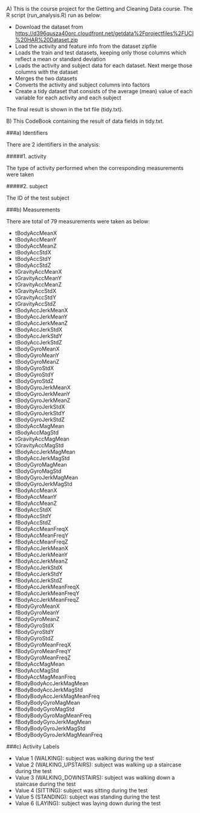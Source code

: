 A) This is the course project for the Getting and Cleaning Data course. The R script (run_analysis.R) run as below:

* Download the dataset from https://d396qusza40orc.cloudfront.net/getdata%2Fprojectfiles%2FUCI%20HAR%20Dataset.zip
* Load the activity and feature info from the dataset zipfile
* Loads the train and test datasets, keeping only those columns which reflect a mean or standard deviation
* Loads the activity and subject data for each dataset. Next merge those columns with the dataset
* Merges the two datasets
* Converts the activity and subject columns into factors
* Create a tidy dataset that consists of the average (mean) value of each variable for each activity and each subject

The final result is shown in the txt file (tidy.txt).


B) This CodeBook containing the result of data fields in tidy.txt.


###a) Identifiers

There are 2 identifiers in the analysis:


#####1. activity

The type of activity performed when the corresponding measurements were taken

#####2. subject

The ID of the test subject


###b) Measurements

There are total of 79 measurements were taken as below:

* tBodyAccMeanX
* tBodyAccMeanY
* tBodyAccMeanZ
* tBodyAccStdX
* tBodyAccStdY
* tBodyAccStdZ
* tGravityAccMeanX
* tGravityAccMeanY
* tGravityAccMeanZ
* tGravityAccStdX
* tGravityAccStdY
* tGravityAccStdZ
* tBodyAccJerkMeanX
* tBodyAccJerkMeanY
* tBodyAccJerkMeanZ
* tBodyAccJerkStdX
* tBodyAccJerkStdY
* tBodyAccJerkStdZ
* tBodyGyroMeanX
* tBodyGyroMeanY
* tBodyGyroMeanZ
* tBodyGyroStdX
* tBodyGyroStdY
* tBodyGyroStdZ
* tBodyGyroJerkMeanX
* tBodyGyroJerkMeanY
* tBodyGyroJerkMeanZ
* tBodyGyroJerkStdX
* tBodyGyroJerkStdY
* tBodyGyroJerkStdZ
* tBodyAccMagMean
* tBodyAccMagStd
* tGravityAccMagMean
* tGravityAccMagStd
* tBodyAccJerkMagMean
* tBodyAccJerkMagStd
* tBodyGyroMagMean
* tBodyGyroMagStd
* tBodyGyroJerkMagMean
* tBodyGyroJerkMagStd
* fBodyAccMeanX
* fBodyAccMeanY
* fBodyAccMeanZ
* fBodyAccStdX
* fBodyAccStdY
* fBodyAccStdZ
* fBodyAccMeanFreqX
* fBodyAccMeanFreqY
* fBodyAccMeanFreqZ
* fBodyAccJerkMeanX
* fBodyAccJerkMeanY
* fBodyAccJerkMeanZ
* fBodyAccJerkStdX
* fBodyAccJerkStdY
* fBodyAccJerkStdZ
* fBodyAccJerkMeanFreqX
* fBodyAccJerkMeanFreqY
* fBodyAccJerkMeanFreqZ
* fBodyGyroMeanX
* fBodyGyroMeanY
* fBodyGyroMeanZ
* fBodyGyroStdX
* fBodyGyroStdY
* fBodyGyroStdZ
* fBodyGyroMeanFreqX
* fBodyGyroMeanFreqY
* fBodyGyroMeanFreqZ
* fBodyAccMagMean
* fBodyAccMagStd
* fBodyAccMagMeanFreq
* fBodyBodyAccJerkMagMean
* fBodyBodyAccJerkMagStd
* fBodyBodyAccJerkMagMeanFreq
* fBodyBodyGyroMagMean
* fBodyBodyGyroMagStd
* fBodyBodyGyroMagMeanFreq
* fBodyBodyGyroJerkMagMean
* fBodyBodyGyroJerkMagStd
* fBodyBodyGyroJerkMagMeanFreq


###c) Activity Labels

* Value 1 (WALKING): subject was walking during the test
* Value 2 (WALKING_UPSTAIRS): subject was walking up a staircase during the test
* Value 3 (WALKING_DOWNSTAIRS): subject was walking down a staircase during the test
* Value 4 (SITTING): subject was sitting during the test
* Value 5 (STANDING): subject was standing during the test
* Value 6 (LAYING): subject was laying down during the test
